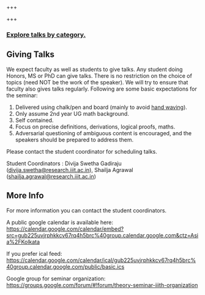 +++

+++
### <a href="/~theory/seminar/categories">Explore talks by category.</a>

## Giving Talks 
We expect faculty as well as students to give talks. Any student doing Honors, MS or PhD can give talks. There is no restriction on the choice of topics (need NOT be the work of the speaker). We will try to ensure that faculty also gives talks regularly. Following are some basic expectations for the seminar:

1. Delivered using chalk/pen and board (mainly to avoid [hand waving](https://en.wikipedia.org/wiki/Hand-waving)).
2. Only assume 2nd year UG math background.
3. Self contained.
4. Focus on precise definitions, derivations, logical proofs, maths.
5. Adversarial questioning of ambiguous content is encouraged, and the speakers should be prepared to address them.

Please contact the student coordinator for scheduling talks.

Student Coordinators : Divija Swetha Gadiraju (divija.swetha@research.iiit.ac.in), Shailja Agrawal (shailja.agrawal@research.iiit.ac.in)



## More Info
For more information you can contact the student coordinators.

A public google calendar is available here:   
https://calendar.google.com/calendar/embed?src=gub225uvjrphkkcv67rq4h5brc%40group.calendar.google.com&ctz=Asia%2FKolkata

If you prefer ical feed:   
https://calendar.google.com/calendar/ical/gub225uvjrphkkcv67rq4h5brc%40group.calendar.google.com/public/basic.ics

Google group for seminar organization: 
https://groups.google.com/forum/#!forum/theory-seminar-iiith-organization